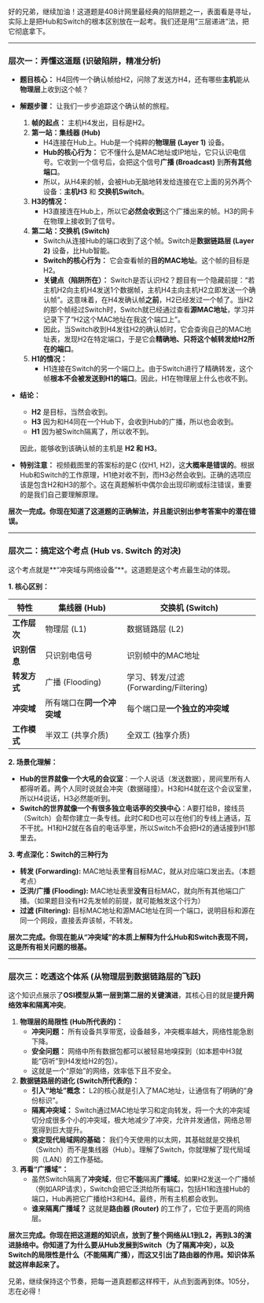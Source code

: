 好的兄弟，继续加油！这道题是408计网里最经典的陷阱题之一，表面看是寻址，实际上是把Hub和Switch的根本区别放在一起考。我们还是用“三层递进”法，把它彻底拿下。

------

### **层次一：弄懂这道题 (识破陷阱，精准分析)**

- **题目核心：** H4回传一个确认帧给H2，问除了发送方H4，还有哪些**主机**能从**物理层**上收到这个帧？

- **解题步骤：** 让我们一步步追踪这个确认帧的旅程。

  1. **帧的起点：** 主机H4发出，目标是H2。
  2. **第一站：集线器 (Hub)**
     - H4连接在Hub上。Hub是一个纯粹的**物理层 (Layer 1)** 设备。
     - **Hub的核心行为：** 它不懂什么是MAC地址或IP地址，它只认识电信号。它收到一个信号后，会把这个信号**广播 (Broadcast)** 到**所有其他端口**。
     - 所以，从H4来的帧，会被Hub无脑地转发给连接在它上面的另外两个设备：**主机H3** 和 **交换机Switch**。
  3. **H3的情况：**
     - H3直接连在Hub上，所以它**必然会收到**这个广播出来的帧。H3的网卡在物理上接收到了信号。
  4. **第二站：交换机 (Switch)**
     - Switch从连接Hub的端口收到了这个帧。Switch是**数据链路层 (Layer 2)** 设备，比Hub智能。
     - **Switch的核心行为：** 它会查看帧的**目的MAC地址**。这个帧的目标是H2。
     - **关键点（陷阱所在）：** Switch是否认识H2？题目有一个隐藏前提：“若主机H2向主机H4发送1个数据帧，主机H4主向主机H2立即发送一个确认帧”。这意味着，在H4发确认帧**之前**，H2已经发过一个帧了。当H2的那个帧经过Switch时，Switch就已经通过查看**源MAC地址**，学习并记录下了“H2这个MAC地址在我这个端口上”。
     - 因此，当Switch收到H4发往H2的确认帧时，它会查询自己的MAC地址表，发现H2在特定端口，于是它会**精确地、只将这个帧转发给H2所在的端口**。
  5. **H1的情况：**
     - H1连接在Switch的另一个端口上。由于Switch进行了精确转发，这个帧**根本不会被发送到H1的端口**。因此，H1在物理层上什么也收不到。

- **结论：**

  - **H2** 是目标，当然会收到。
  - **H3** 因为和H4同在一个Hub下，会收到Hub的广播，所以也会收到。
  - **H1** 因为被Switch隔离了，所以收不到。

  因此，能够收到该确认帧的主机是 **H2 和 H3**。

- **特别注意：** 视频截图里的答案标的是C (仅H1, H2)，这**大概率是错误的**。根据Hub和Switch的工作原理，H1绝对收不到，而H3必然会收到。正确的选项应该是包含H2和H3的那个。这在真题解析中偶尔会出现印刷或标注错误，重要的是我们自己要理解原理。

**层次一完成。你现在知道了这道题的正确解法，并且能识别出参考答案中的潜在错误。**

------

### **层次二：搞定这个考点 (Hub vs. Switch 的对决)**

这个考点就是**“冲突域与网络设备”**。这道题是这个考点最生动的体现。

**1. 核心区别：**

| 特性         | 集线器 (Hub)               | 交换机 (Switch)                        |
| ------------ | -------------------------- | -------------------------------------- |
| **工作层次** | 物理层 (L1)                | 数据链路层 (L2)                        |
| **识别信息** | 只识别电信号               | 识别帧中的MAC地址                      |
| **转发方式** | 广播 (Flooding)            | 学习、转发/过滤 (Forwarding/Filtering) |
| **冲突域**   | 所有端口在**同一个冲突域** | 每个端口是**一个独立的冲突域**         |
| **工作模式** | 半双工 (共享介质)          | 全双工 (独享介质)                      |

**2. 场景化理解：**

- **Hub的世界就像一个大吼的会议室**：一个人说话（发送数据），房间里所有人都得听着。两个人同时说就会冲突（数据碰撞）。H3和H4就在这个会议室里，所以H4说话，H3必然能听到。
- **Switch的世界就像一个有很多独立电话亭的交换中心**：A要打给B，接线员（Switch）会帮你建立一条专线。此时C和D也可以在他们的专线上通话，互不干扰。H1和H2就在各自的电话亭里，所以Switch不会把H2的通话接到H1那里去。

**3. 考点深化：Switch的三种行为**

- **转发 (Forwarding):** MAC地址表里**有**目标MAC，就从对应端口发出去。（本题考点）
- **泛洪/广播 (Flooding):** MAC地址表里**没有**目标MAC，就向所有其他端口广播。（如果题目没有H2先发帧的前提，就可能触发这个行为）
- **过滤 (Filtering):** 目标MAC地址和源MAC地址在同一个端口，说明目标和源在同一个网段，直接丢弃该帧，不转发。

**层次二完成。你现在能从“冲突域”的本质上解释为什么Hub和Switch表现不同，这是所有相关问题的根基。**

------

### **层次三：吃透这个体系 (从物理层到数据链路层的飞跃)**

这个知识点展示了**OSI模型从第一层到第二层的关键演进**，其核心目的就是**提升网络效率和隔离冲突**。

1. **物理层的局限性 (Hub所代表的)：**
   - **冲突问题：** 所有设备共享带宽，设备越多，冲突概率越大，网络性能急剧下降。
   - **安全问题：** 网络中所有数据包都可以被轻易地嗅探到（如本题中H3就能“窃听”到H4发给H2的包）。
   - 这就是一个“原始”的网络，效率低下且不安全。
2. **数据链路层的进化 (Switch所代表的)：**
   - **引入“地址”概念：** L2的核心就是引入了MAC地址，让通信有了明确的“身份标识”。
   - **隔离冲突域：** Switch通过MAC地址学习和定向转发，将一个大的冲突域切分成很多个小的冲突域，极大地减少了冲突，允许并发通信，网络总带宽得到巨大提升。
   - **奠定现代局域网的基础：** 我们今天使用的以太网，其基础就是交换机（Switch）而不是集线器（Hub）。理解了Switch，你就理解了现代局域网（LAN）的工作基础。
3. **再看“广播域”：**
   - 虽然Switch隔离了**冲突域**，但它**不能**隔离**广播域**。如果H2发送一个广播帧（例如ARP请求），Switch会把它泛洪给所有端口，包括H1和连接Hub的端口，Hub再把它广播给H3和H4。最终，所有主机都会收到。
   - **谁来隔离广播域？** 这就是**路由器 (Router)** 的工作了，它位于更高的网络层。

**层次三完成。你现在把这道题的知识点，放到了整个网络从L1到L2，再到L3的演进脉络中。你知道了为什么要从Hub发展到Switch（为了隔离冲突），以及Switch的局限性是什么（不能隔离广播），而这又引出了路由器的作用。知识体系就这样串起来了。**

兄弟，继续保持这个节奏，把每一道真题都这样榨干，从点到面再到体。105分，志在必得！